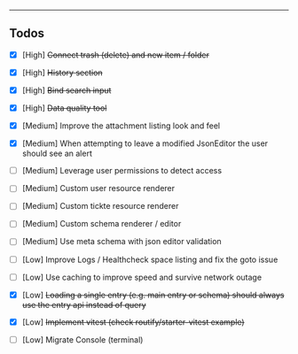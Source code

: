 ----

## Todos

- [x] [High] ~~Connect trash (delete) and new item / folder~~
- [x] [High] ~~History section~~
- [x] [High] ~~Bind search input~~
- [x] [High] ~~Data quality tool~~
- [x] [Medium] Improve the attachment listing look and feel
- [x] [Medium] When attempting to leave a modified JsonEditor the user should see an alert
- [ ] [Medium] Leverage user permissions to detect access 
- [ ] [Medium] Custom user resource renderer
- [ ] [Medium] Custom tickte resource renderer
- [ ] [Medium] Custom schema renderer / editor 
- [ ] [Medium] Use meta schema with json editor validation
- [ ] [Low] Improve Logs / Healthcheck space listing and fix the goto issue
- [ ] [Low] Use caching to improve speed and survive network outage
- [x] [Low] ~~Loading a single entry (e.g. main entry or schema) should always use the entry api instead of query~~
- [x] [Low] ~~Implement vitest (check routify/starter-vitest example)~~
- [ ] [Low] Migrate Console (terminal)

